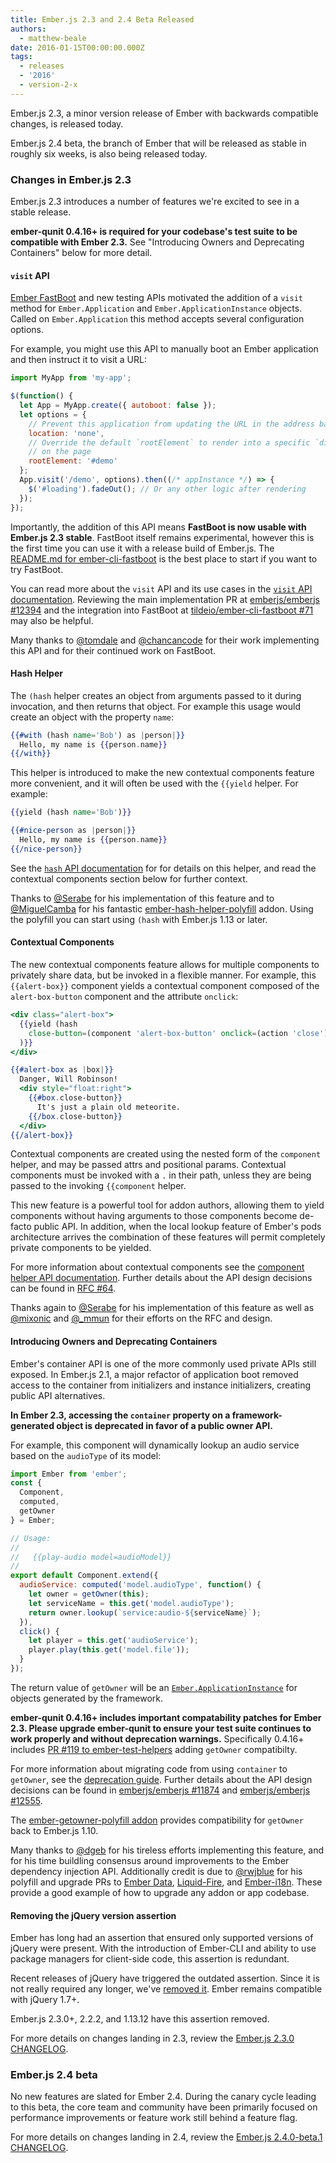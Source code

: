 ```yaml
---
title: Ember.js 2.3 and 2.4 Beta Released
authors:
  - matthew-beale
date: 2016-01-15T00:00:00.000Z
tags:
  - releases
  - '2016'
  - version-2-x
---
```



Ember.js 2.3, a minor version release of Ember with backwards compatible
changes, is released today.

Ember.js 2.4 beta, the branch of Ember that will be released as stable in
roughly six weeks, is also being released today.

### Changes in Ember.js 2.3

Ember.js 2.3 introduces a number of features we're excited to see in a stable
release.

**ember-qunit 0.4.16+ is required for your codebase's test suite to be
compatible with Ember 2.3.** See "Introducing Owners and Deprecating Containers"
below for more detail.

#### `visit` API

[Ember FastBoot](https://github.com/tildeio/ember-cli-fastboot) and new testing
APIs motivated the addition of a `visit` method for `Ember.Application` and
`Ember.ApplicationInstance` objects. Called on `Ember.Application` this
method accepts several configuration options.

For example, you might use this API to manually boot an Ember application
and then instruct it to visit a URL:

```javascript
import MyApp from 'my-app';

$(function() {
  let App = MyApp.create({ autoboot: false });
  let options = {
    // Prevent this application from updating the URL in the address bar
    location: 'none',
    // Override the default `rootElement` to render into a specific `div`
    // on the page
    rootElement: '#demo'
  };
  App.visit('/demo', options).then((/* appInstance */) => {
    $('#loading').fadeOut(); // Or any other logic after rendering
  });
});
```

Importantly, the addition of this API means **FastBoot
is now usable with Ember.js 2.3 stable**. FastBoot itself remains experimental,
however this is the first time you can use it with a release build of Ember.js.
The [README.md for ember-cli-fastboot](https://github.com/tildeio/ember-cli-fastboot)
is the best place to start if you want to try FastBoot.

You can read more about the `visit` API and its use cases in the
[`visit` API documentation](http://emberjs.com/api/classes/Ember.Application.html#method_visit).
Reviewing the main implementation PR at [emberjs/emberjs #12394](https://github.com/emberjs/ember.js/pull/12394) and the integration into FastBoot at
[tildeio/ember-cli-fastboot #71](https://github.com/tildeio/ember-cli-fastboot/pull/71)
may also be helpful.

Many thanks to [@tomdale](https://twitter.com/tomdale) and
[@chancancode](https://twitter.com/chancancode) for their work implementing
this API and for their continued work on FastBoot.

#### Hash Helper

The `(hash` helper creates an object from arguments passed to it during
invocation, and then returns that object. For example this usage would create an object with
the property `name`:

```handlebars
{{#with (hash name='Bob') as |person|}}
  Hello, my name is {{person.name}}
{{/with}}
```

This helper is introduced to make the new contextual components feature
more convenient, and it will often be used with the `{{yield` helper. For
example:

```app/templates/components/nice-person.hbs
{{yield (hash name='Bob')}}
```

```app/templates/index.hbs
{{#nice-person as |person|}}
  Hello, my name is {{person.name}}
{{/nice-person}}
```

See the [`hash` API documentation](http://emberjs.com/api/classes/Ember.Templates.helpers.html#method_hash) for
for details on this helper, and read the contextual components section below
for further context.

Thanks to [@Serabe](https://twitter.com/serabe) for his implementation of this
feature and to [@MiguelCamba](https://twitter.com/MiguelCamba) for his fantastic
[ember-hash-helper-polyfill](https://github.com/cibernox/ember-hash-helper-polyfill)
addon. Using the polyfill you can start using `(hash` with Ember.js 1.13 or
later.

#### Contextual Components

The new contextual components feature allows for multiple components to
privately share data, but be invoked in a flexible manner. For example,
this `{{alert-box}}` component yields a contextual component composed
of the `alert-box-button` component and the attribute `onclick`:

```app/templates/components/alert-box.hbs
<div class="alert-box">
  {{yield (hash
    close-button=(component 'alert-box-button' onclick=(action 'close'))
  )}}
</div>
```

```app/templates/index.hbs
{{#alert-box as |box|}}
  Danger, Will Robinson!
  <div style="float:right">
    {{#box.close-button}}
      It's just a plain old meteorite.
    {{/box.close-button}}
  </div>
{{/alert-box}}
```

Contextual components are created using the nested form of the
`component` helper, and may be passed attrs and positional params. Contextual
components must be invoked with a `.` in their path, unless they are being
passed to the invoking `{{component` helper.

This new feature is a powerful tool for addon authors, allowing them to
yield components without having arguments to those components become de-facto
public API. In addition, when the local lookup feature of Ember's pods
architecture arrives the combination of these features will permit
completely private components to be yielded.

For more information about contextual components see the [component helper
API documentation](http://emberjs.com/api/classes/Ember.Templates.helpers.html#method_component).
Further details about the API design decisions can be found in
[RFC #64](https://github.com/emberjs/rfcs/blob/master/text/0064-contextual-component-lookup.md).

Thanks again to [@Serabe](https://twitter.com/serabe) for his implementation
of this feature as well as [@mixonic](https://twitter.com/mixonic) and
[@\_mmun](https://twitter.com/_mmun) for their efforts on the RFC and design.

#### Introducing Owners and Deprecating Containers

Ember's container API is one of the more commonly used private APIs still
exposed. In Ember.js 2.1, a major refactor of application
boot removed access to the container from initializers and instance initializers,
creating public API alternatives.

**In Ember 2.3, accessing the `container` property on a framework-generated
object is deprecated in favor of a public owner API.**

For example, this component will dynamically lookup an audio service based
on the `audioType` of its model:

```javascript
import Ember from 'ember';
const {
  Component,
  computed,
  getOwner
} = Ember;

// Usage:
//
//   {{play-audio model=audioModel}}
//
export default Component.extend({
  audioService: computed('model.audioType', function() {
    let owner = getOwner(this);
    let serviceName = this.get('model.audioType');
    return owner.lookup(`service:audio-${serviceName}`);
  }),
  click() {
    let player = this.get('audioService');
    player.play(this.get('model.file'));
  }
});
```

The return value of `getOwner` will be an [`Ember.ApplicationInstance`](http://emberjs.com/api/classes/Ember.ApplicationInstance.html)
for objects generated by the framework.

**ember-qunit 0.4.16+ includes important compatability patches for Ember
2.3. Please upgrade ember-qunit to ensure your test suite continues to work
properly and without deprecation warnings.** Specifically 0.4.16+ includes
[PR #119 to ember-test-helpers](https://github.com/switchfly/ember-test-helpers/pull/119)
adding `getOwner` compatibilty.

For more information about migrating code from using `container` to `getOwner`,
see the [deprecation guide](http://emberjs.com/deprecations/v2.x/#toc_injected-container-access).
Further details about the API design decisions can be found in
[emberjs/emberjs #11874](https://github.com/emberjs/ember.js/pull/11874)
and [emberjs/emberjs #12555](https://github.com/emberjs/ember.js/issues/12555).

The [ember-getowner-polyfill addon](https://github.com/rwjblue/ember-getowner-polyfill)
provides compatibility for `getOwner` back to Ember.js 1.10.

Many thanks to [@dgeb](https://twitter.com/dgeb) for his tireless efforts
implementing this feature, and for his time buildling consensus around
improvements to the Ember dependency injection API. Additionally credit is
due to [@rwjblue](https://twitter.com/rwjblue) for his polyfill and upgrade PRs to
[Ember Data](https://github.com/emberjs/data/pull/3912), [Liquid-Fire](https://github.com/ef4/liquid-fire/pull/388), and [Ember-i18n](https://github.com/jamesarosen/ember-i18n/pull/336).
These provide a good example of how to upgrade any addon or app codebase.

#### Removing the jQuery version assertion

Ember has long had an assertion that ensured only supported versions of jQuery
were present. With the introduction of Ember-CLI and ability to use package
managers for client-side code, this assertion is redundant.

Recent releases of jQuery have triggered the outdated assertion. Since it is
not really required any longer, we've [removed it](https://github.com/emberjs/ember.js/pull/12793).
Ember remains compatible with jQuery 1.7+.

Ember.js 2.3.0+, 2.2.2, and 1.13.12 have this assertion removed.

For more details on changes landing in 2.3, review the
[Ember.js 2.3.0 CHANGELOG](https://github.com/emberjs/ember.js/blob/v2.3.0/CHANGELOG.md).

### Ember.js 2.4 beta

No new features are slated for Ember 2.4. During the canary cycle leading to
this beta, the core team and community have been primarily focused on
performance improvements or feature work still behind a feature flag.

For more details on changes landing in 2.4, review the
[Ember.js 2.4.0-beta.1 CHANGELOG](https://github.com/emberjs/ember.js/blob/v2.4.0-beta.1/CHANGELOG.md).
